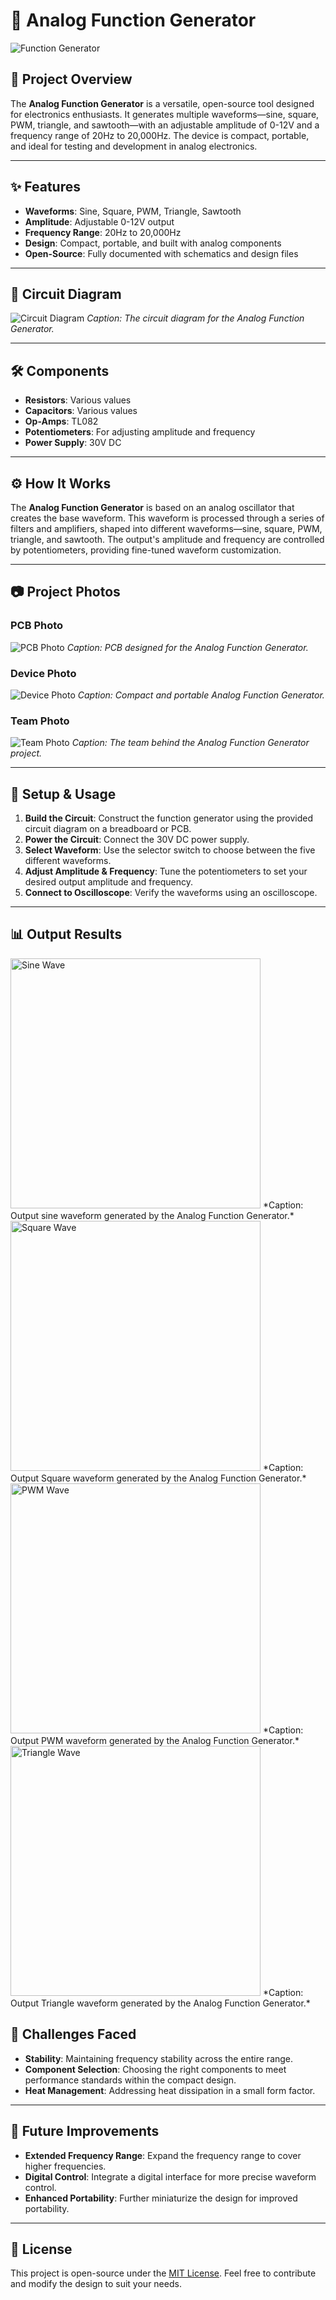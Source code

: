 # 📡 Analog Function Generator

![Function Generator](https://github.com/lasithhaputhanthri/your-repo-name/blob/main/assets/function-generator.jpg)

## 🚀 Project Overview
The **Analog Function Generator** is a versatile, open-source tool designed for electronics enthusiasts. It generates multiple waveforms—sine, square, PWM, triangle, and sawtooth—with an adjustable amplitude of 0-12V and a frequency range of 20Hz to 20,000Hz. The device is compact, portable, and ideal for testing and development in analog electronics.

---

## ✨ Features
- **Waveforms**: Sine, Square, PWM, Triangle, Sawtooth
- **Amplitude**: Adjustable 0-12V output
- **Frequency Range**: 20Hz to 20,000Hz
- **Design**: Compact, portable, and built with analog components
- **Open-Source**: Fully documented with schematics and design files

---

## 📐 Circuit Diagram
![Circuit Diagram](https://github.com/lasithhaputhanthri/your-repo-name/blob/main/assets/circuit-diagram.png)
*Caption: The circuit diagram for the Analog Function Generator.*

---

## 🛠️ Components
- **Resistors**: Various values
- **Capacitors**: Various values
- **Op-Amps**: TL082
- **Potentiometers**: For adjusting amplitude and frequency
- **Power Supply**: 30V DC

---

## ⚙️ How It Works
The **Analog Function Generator** is based on an analog oscillator that creates the base waveform. This waveform is processed through a series of filters and amplifiers, shaped into different waveforms—sine, square, PWM, triangle, and sawtooth. The output's amplitude and frequency are controlled by potentiometers, providing fine-tuned waveform customization.

---

## 📷 Project Photos

### PCB Photo
![PCB Photo](https://github.com/lasithhaputhanthri/your-repo-name/blob/main/assets/pcb-photo.jpg)
*Caption: PCB designed for the Analog Function Generator.*

### Device Photo
![Device Photo](https://github.com/lasithhaputhanthri/your-repo-name/blob/main/assets/device-photo.jpg)
*Caption: Compact and portable Analog Function Generator.*

### Team Photo
![Team Photo](https://github.com/lasithhaputhanthri/your-repo-name/blob/main/assets/team-photo.jpg)
*Caption: The team behind the Analog Function Generator project.*

---

## 🚀 Setup & Usage

1. **Build the Circuit**: Construct the function generator using the provided circuit diagram on a breadboard or PCB.
2. **Power the Circuit**: Connect the 30V DC power supply.
3. **Select Waveform**: Use the selector switch to choose between the five different waveforms.
4. **Adjust Amplitude & Frequency**: Tune the potentiometers to set your desired output amplitude and frequency.
5. **Connect to Oscilloscope**: Verify the waveforms using an oscilloscope.

---

## 📊 Output Results

<img src="./Images/WhatsApp Image 2023-12-06 at 13.45.36_7bee3654.jpg" alt="Sine Wave" width="400"/>
*Caption: Output sine waveform generated by the Analog Function Generator.*



<img src="./Images/WhatsApp%20Image%202023-12-06%20at%2013.45.35_54b62268.jpg" alt="Square Wave" width="400"/>
*Caption: Output Square waveform generated by the Analog Function Generator.*

<img src="./Images/WhatsApp Image 2023-12-06 at 13.45.35_98e0820e.jpg" alt="PWM Wave" width="400"/>
*Caption: Output PWM waveform generated by the Analog Function Generator.*

<img src="./Images/WhatsApp Image 2023-12-06 at 13.45.35_6ffffdbf.jpg" alt="Triangle Wave" width="400"/>
*Caption: Output Triangle waveform generated by the Analog Function Generator.*



## 🧩 Challenges Faced
- **Stability**: Maintaining frequency stability across the entire range.
- **Component Selection**: Choosing the right components to meet performance standards within the compact design.
- **Heat Management**: Addressing heat dissipation in a small form factor.

---

## 🔄 Future Improvements
- **Extended Frequency Range**: Expand the frequency range to cover higher frequencies.
- **Digital Control**: Integrate a digital interface for more precise waveform control.
- **Enhanced Portability**: Further miniaturize the design for improved portability.

---

## 📜 License
This project is open-source under the [MIT License](LICENSE). Feel free to contribute and modify the design to suit your needs.
